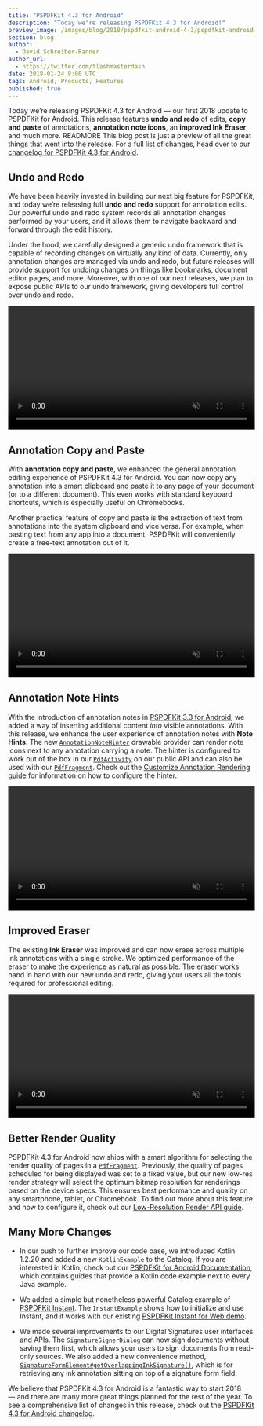 ```yaml
---
title: "PSPDFKit 4.3 for Android"
description: "Today we're releasing PSPDFKit 4.3 for Android!"
preview_image: /images/blog/2018/pspdfkit-android-4-3/pspdfkit-android-4-3-header.png
section: blog
author:
  - David Schreiber-Ranner
author_url:
  - https://twitter.com/flashmasterdash
date: 2018-01-24 8:00 UTC
tags: Android, Products, Features
published: true
---
```


Today we’re releasing PSPDFKit 4.3 for Android — our first 2018 update to PSPDFKit for Android. This release features **undo and redo** of edits, **copy and paste** of annotations, **annotation note icons**, an **improved Ink Eraser**, and much more. READMORE This blog post is just a preview of all the great things that went into the release. For a full list of changes, head over to our [changelog for PSPDFKit 4.3 for Android](https://pspdfkit.com/changelog/android/#4.3.0).

## Undo and Redo

We have been heavily invested in building our next big feature for PSPDFKit, and today we’re releasing full **undo and redo** support for annotation edits. Our powerful undo and redo system records all annotation changes performed by your users, and it allows them to navigate backward and forward through the edit history.

Under the hood, we carefully designed a generic undo framework that is capable of recording changes on virtually any kind of data. Currently, only annotation changes are managed via undo and redo, but future releases will provide support for undoing changes on things like bookmarks, document editor pages, and more. Moreover, with one of our next releases, we plan to expose public APIs to our undo framework, giving developers full control over undo and redo.

<video src="/images/blog/2018/pspdfkit-android-4-3/undo-redo.mp4" width="100%" playsinline loop muted data-controller="video" data-video-autoplay="true"></video>

## Annotation Copy and Paste

With **annotation copy and paste**, we enhanced the general annotation editing experience of PSPDFKit 4.3 for Android. You can now copy any annotation into a smart clipboard and paste it to any page of your document (or to a different document). This even works with standard keyboard shortcuts, which is especially useful on Chromebooks.

Another practical feature of copy and paste is the extraction of text from annotations into the system clipboard and vice versa. For example, when pasting text from any app into a document, PSPDFKit will conveniently create a free-text annotation out of it.

<video src="/images/blog/2018/pspdfkit-android-4-3/copy-paste.mp4" width="100%" playsinline loop muted data-controller="video" data-video-autoplay="true"></video>

## Annotation Note Hints

With the introduction of annotation notes in [PSPDFKit 3.3 for Android](https://pspdfkit.com/blog/2017/pspdfkit-android-3-3/), we added a way of inserting additional content _into_ visible annotations. With this release, we enhance the user experience of annotation notes with **Note Hints**. The new [`AnnotationNoteHinter`](https://pspdfkit.com/api/android/reference/com/pspdfkit/ui/note/AnnotationNoteHinter.html) drawable provider can render note icons next to any annotation carrying a note. The hinter is configured to work out of the box in our [`PdfActivity`] on our public API and can also be used with our [`PdfFragment`]. Check out the [Customize Annotation Rendering guide](https://pspdfkit.com/guides/android/current/annotations/customize-annotation-rendering/) for information on how to configure the hinter.

<video src="/images/blog/2018/pspdfkit-android-4-3/note-hints.mp4" width="100%" playsinline loop muted data-controller="video" data-video-autoplay="true"></video>

## Improved Eraser

The existing **Ink Eraser** was improved and can now erase across multiple ink annotations with a single stroke. We optimized performance of the eraser to make the experience as natural as possible. The eraser works hand in hand with our new undo and redo, giving your users all the tools required for professional editing.

<video src="/images/blog/2018/pspdfkit-android-4-3/eraser.mp4" width="100%" playsinline loop muted data-controller="video" data-video-autoplay="true"></video>

## Better Render Quality

PSPDFKit 4.3 for Android now ships with a smart algorithm for selecting the render quality of pages in a [`PdfFragment`]. Previously, the quality of pages scheduled for being displayed was set to a fixed value, but our new low-res render strategy will select the optimum bitmap resolution for renderings based on the device specs. This ensures best performance and quality on any smartphone, tablet, or Chromebook. To find out more about this feature and how to configure it, check out our [Low-Resolution Render API guide](https://pspdfkit.com/guides/android/current/features/low-res-render-api/).

## Many More Changes

* In our push to further improve our code base, we introduced Kotlin 1.2.20 and added a new `KotlinExample` to the Catalog. If you are interested in Kotlin, check out our [PSPDFKit for Android Documentation](https://pspdfkit.com/guides/android/current/), which contains guides that provide a Kotlin code example next to every Java example.

* We added a simple but nonetheless powerful Catalog example of [PSPDFKit Instant](https://pspdfkit.com/instant). The `InstantExample` shows how to initialize and use Instant, and it works with our existing [PSPDFKit Instant for Web demo](https://pspdfkit.com/instant/demo).

* We made several improvements to our Digital Signatures user interfaces and APIs. The `SignatureSignerDialog` can now sign documents without saving them first, which allows your users to sign documents from read-only sources. We also added a new convenience method, [`SignatureFormElement#getOverlappingInkSignature()`](https://pspdfkit.com/api/android/reference/com/pspdfkit/forms/SignatureFormElement.html#getOverlappingInkSignature()), which is for retrieving any ink annotation sitting on top of a signature form field.

We believe that PSPDFKit 4.3 for Android is a fantastic way to start 2018 — and there are many more great things planned for the rest of the year. To see a comprehensive list of changes in this release, check out the [PSPDFKit 4.3 for Android changelog](https://pspdfkit.com/changelog/android/#4.3.0).

<!-- References -->

[`PdfFragment`]: https://pspdfkit.com/api/android/reference/com/pspdfkit/ui/PdfFragment.html
[`PdfActivity`]: https://pspdfkit.com/api/android/reference/com/pspdfkit/ui/PdfActivity.html
